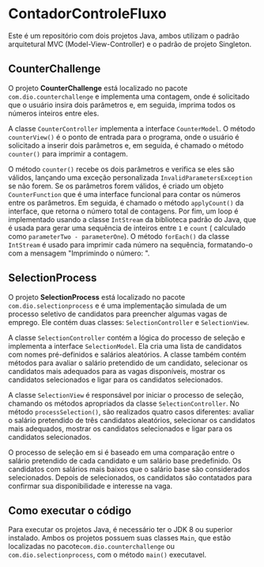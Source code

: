# ContadorControleFluxo

Este é um repositório com dois projetos Java, ambos utilizam o padrão arquitetural MVC (Model-View-Controller) e o
padrão de projeto Singleton.

## CounterChallenge

O projeto **CounterChallenge** está localizado no pacote `com.dio.counterchallenge` e implementa uma contagem, onde é
solicitado que o usuário insira dois parâmetros e, em seguida, imprima todos os números inteiros entre eles.

A classe `CounterController` implementa a interface `CounterModel`. O método `counterView()` é o ponto de entrada para o
programa, onde o usuário é solicitado a inserir dois parâmetros e, em seguida, é chamado o método `counter()` para
imprimir a contagem.

O método `counter()` recebe os dois parâmetros e verifica se eles são válidos, lançando uma exceção
personalizada `InvalidParametersException` se não forem. Se os parâmetros forem válidos, é criado um
objeto `CounterFunction` que é uma interface funcional para contar os números entre os parâmetros. Em seguida, é chamado
o método `applyCount()` da interface, que retorna o número total de contagens. Por fim, um loop é implementado usando a
classe `IntStream` da biblioteca padrão do Java, que é usada para gerar uma sequência de inteiros entre `1` e `count` (
calculado como `parameterTwo - parameterOne`). O método `forEach()` da classe `IntStream` é usado para imprimir cada
número na sequência, formatando-o com a mensagem "Imprimindo o número: ".

## SelectionProcess

O projeto **SelectionProcess** está localizado no pacote `com.dio.selectionprocess` e é uma implementação simulada de um
processo seletivo de candidatos para preencher algumas vagas de emprego. Ele contém duas classes: `SelectionController`
e `SelectionView`.

A classe `SelectionController` contém a lógica do processo de seleção e implementa a interface `SelectionModel`. Ela
cria uma lista de candidatos com nomes pré-definidos e salários aleatórios. A classe também contém métodos para avaliar
o salário pretendido de um candidato, selecionar os candidatos mais adequados para as vagas disponíveis, mostrar os
candidatos selecionados e ligar para os candidatos selecionados.

A classe `SelectionView` é responsável por iniciar o processo de seleção, chamando os métodos apropriados da
classe `SelectionController`. No método `processSelection()`, são realizados quatro casos diferentes: avaliar o salário
pretendido de três candidatos aleatórios, selecionar os candidatos mais adequados, mostrar os candidatos selecionados e
ligar para os candidatos selecionados.

O processo de seleção em si é baseado em uma comparação entre o salário pretendido de cada candidato e um salário base
predefinido. Os candidatos com salários mais baixos que o salário base são considerados selecionados. Depois de
selecionados, os candidatos são contatados para confirmar sua disponibilidade e interesse na vaga.

## Como executar o código

Para executar os projetos Java, é necessário ter o JDK 8 ou superior instalado. Ambos os projetos possuem suas
classes `Main`, que estão localizadas no pacote`com.dio.counterchallenge` ou `com.dio.selectionprocess`, com o
método `main()` executavel.
